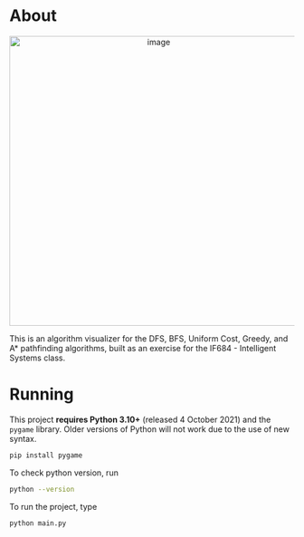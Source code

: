 # About
<p align="center">
<img width="512" alt="image" src="https://github.com/aricneto/IF684_projeto/assets/3751795/f9fca0f2-d0dc-41ca-bc8b-2a1712bfd3ca">
</p>


This is an algorithm visualizer for the DFS, BFS, Uniform Cost, Greedy, and A* pathfinding algorithms, built as an exercise for the IF684 - Intelligent Systems class.

# Running

This project **requires Python 3.10+** (released 4 October 2021) and the `pygame` library. Older versions of Python will not work due to the use of new syntax.

```bash
pip install pygame
```
To check python version, run
```bash
python --version
```

To run the project, type

```bash
python main.py
```
